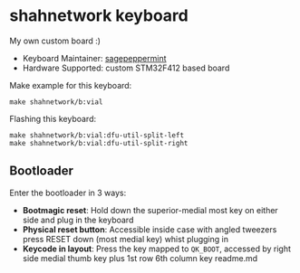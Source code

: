 # shahnetwork keyboard

My own custom board :)

* Keyboard Maintainer: [sagepeppermint](https://github.com/sagepeppermint)
* Hardware Supported: custom STM32F412 based board

Make example for this keyboard:

    make shahnetwork/b:vial

Flashing this keyboard:

    make shahnetwork/b:vial:dfu-util-split-left
    make shahnetwork/b:vial:dfu-util-split-right

## Bootloader

Enter the bootloader in 3 ways:

* **Bootmagic reset**: Hold down the superior-medial most key on either side and plug in the keyboard
* **Physical reset button**: Accessible inside case with angled tweezers press RESET down (most medial key) whist plugging in
* **Keycode in layout**: Press the key mapped to `QK_BOOT`, accessed by right side medial thumb key plus 1st row 6th column key
readme.md
